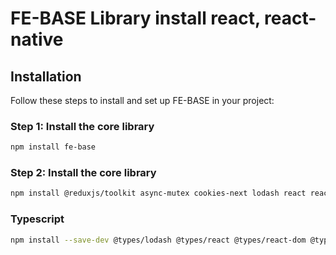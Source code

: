 # FE-BASE Library install react, react-native

## Installation

Follow these steps to install and set up FE-BASE in your project:

### Step 1: Install the core library

```bash
npm install fe-base

```

### Step 2: Install the core library

```bash
npm install @reduxjs/toolkit async-mutex cookies-next lodash react react-dom react-redux redux-logger typescript
```

### Typescript

```bash
npm install --save-dev @types/lodash @types/react @types/react-dom @types/redux-logger
```
